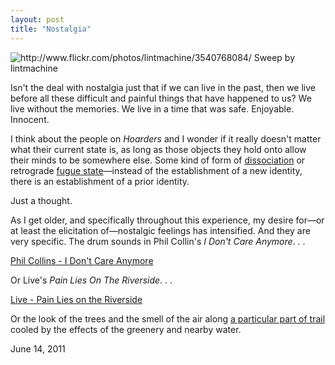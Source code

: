 ```yaml
---
layout: post
title: "Nostalgia"
---
```


<img src="http://farm4.static.flickr.com/3551/3540768084_d6971c7b66.jpg" title="http://www.flickr.com/photos/lintmachine/3540768084/ Sweep by lintmachine">

Isn't the deal with nostalgia just that if we can live in the past, then we live before all these difficult and painful things that have happened to us? We live without the memories. We live in a time that was safe. Enjoyable. Innocent. 

I think about the people on _Hoarders_ and I wonder if it really doesn't matter what their current state is, as long as those objects they hold onto allow their minds to be somewhere else. Some kind of form of [dissociation](http://en.wikipedia.org/wiki/Dissociation) or retrograde [fugue state](http://en.wikipedia.org/wiki/Fugue_state)&mdash;instead of the establishment of a new identity, there is an establishment of a prior identity.

Just a thought. 

As I get older, and specifically throughout this experience, my desire for&mdash;or at least the elicitation of&mdash;nostalgic feelings has intensified. And they are very specific. The drum sounds in Phil Collin's _I Don't Care Anymore_. . .

<p><span class="audioplayer"><span id="audioplayer_1"><a href="http://danielsjourney.com/files/01%20I%20Don't%20Care%20Anymore.mp3">Phil Collins - I Don't Care Anymore</a></span></span></p>

Or Live's _Pain Lies On The Riverside_. . .

<p><span class="audioplayer"><span id="audioplayer_2"><a href="http://danielsjourney.com/files/01%20Pain%20Lies%20On%20The%20Riverside.mp3">Live - Pain Lies on the Riverside</a></span></span></p>

Or the look of the trees and the smell of the air along [a particular part of trail](http://maps.google.com/?ie=UTF8&hq=&hnear=6906+Pasadena+Ave,+Dallas,+Texas+75214&t=h&ll=32.805289,-96.728257&spn=0.00271,0.005016&z=18) cooled by the effects of the greenery and nearby water.

<p class="date">June 14, 2011</p>

<script type="text/javascript">  
  $(function(){
    AudioPlayer.embed("audioplayer_1", {soundFile: "http://danielsjourney.com/files/01%20I%20Don't%20Care%20Anymore.mp3",  
        titles: "I Don't Care Anymore",  
        artists: "Phil Collins"});
    AudioPlayer.embed("audioplayer_2", {soundFile: "http://danielsjourney.com/files/01%20Pain%20Lies%20On%20The%20Riverside.mp3",  
        titles: "Pain Lies on the Riverside",  
        artists: "Live"});
  });
  
</script>